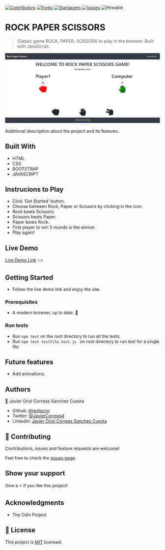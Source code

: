 <!--
*** Thanks for checking out this README Template. If you have a suggestion that would
*** make this better, please fork the repo and create a pull request or simply open
*** an issue with the tag "enhancement".
*** Thanks again! Now go create something AMAZING! :D
-->

<!-- PROJECT SHIELDS -->
<!--
*** I'm using markdown "reference style" links for readability.
*** Reference links are enclosed in brackets [ ] instead of parentheses ( ).
*** See the bottom of this document for the declaration of the reference variables
*** for contributors-url, forks-url, etc. This is an optional, concise syntax you may use.
*** https://www.markdownguide.org/basic-syntax/#reference-style-links
-->
[![Contributors][contributors-shield]][contributors-url]
[![Forks][forks-shield]][forks-url]
[![Stargazers][stars-shield]][stars-url]
[![Issues][issues-shield]][issues-url]
![Hireable](https://cdn.rawgit.com/hiendv/hireable/master/styles/default/yes.svg)

# ROCK PAPER SCISSORS

> Classic game ROCK, PAPER, SCISSORS to play in the browser. Built with JavaScript.

![screenshot](./assets/screenshot1.png)

Additional description about the project and its features.

## Built With

- HTML
- CSS
- BOOTSTRAP
- JAVASCRIPT

## Instrucions to Play

- Click 'Get Started' button.
- Choose between Rock, Paper or Scissors by clicking in the icon.
- Rock beats Scissors.
- Scissors beats Paper.
- Paper beats Rock.
- First player to win 5 rounds is the winner.
- Play again!

## Live Demo

[Live Demo Link]() :point_left:

## Getting Started
- Follow the live demo link and enjoy the site.

### Prerequisites

- A modern browser, up to date.  :muscle:

### Run tests

- Run ```npm test``` on the root directory to run all the tests.
- Run ```npm test testfile.test.js ``` on root directory to run test for a single file.

## Future features

- Add animations.

## Authors

👤 Javier Oriol Correas Sanchez Cuesta
- Github: [@javitocor](https://github.com/javitocor)
- Twitter: [@JavierCorreas4](https://twitter.com/JavierCorreas4)
- Linkedin: [Javier Oriol Correas Sanchez Cuesta](https://www.linkedin.com/in/javier-correas-sanchez-cuesta-15289482/)

## 🤝 Contributing

Contributions, issues and feature requests are welcome!

Feel free to check the [issues page](https://github.com/javitocor/Testing-Javascript/issues).

## Show your support

Give a ⭐️ if you like this project!

## Acknowledgments

- The Odin Project

## 📝 License

This project is [MIT](lic.url) licensed.

<!-- MARKDOWN LINKS & IMAGES -->
<!-- https://www.markdownguide.org/basic-syntax/#reference-style-links -->
[contributors-shield]: https://img.shields.io/github/contributors/javitocor/Testing-Javascript.svg?style=flat-square
[contributors-url]: https://github.com/javitocor/Testing-Javascript/graphs/contributors
[forks-shield]: https://img.shields.io/github/forks/javitocor/Testing-Javascript.svg?style=flat-square
[forks-url]: https://github.com/javitocor/Testing-Javascript/network/members
[stars-shield]: https://img.shields.io/github/stars/javitocor/Testing-Javascript.svg?style=flat-square
[stars-url]: https://github.com/javitocor/Testing-Javascript/stargazers
[issues-shield]: https://img.shields.io/github/issues/javitocor/Testing-Javascript.svg?style=flat-square
[issues-url]: https://github.com/javitocor/Testing-Javascript/issues
